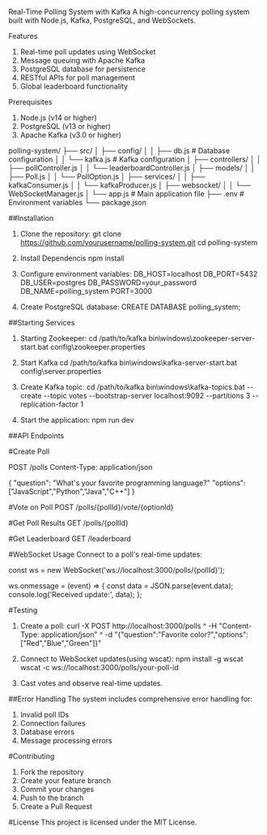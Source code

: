 Real-Time Polling System with Kafka
A high-concurrency polling system built with Node.js, Kafka, PostgreSQL, and WebSockets.

Features
1. Real-time poll updates using WebSocket
2. Message queuing with Apache Kafka
3. PostgreSQL database for persistence
4. RESTful APIs for poll management
5. Global leaderboard functionality

Prerequisites
1. Node.js (v14 or higher)
2. PostgreSQL (v13 or higher)
3. Apache Kafka (v3.0 or higher)

polling-system/
├── src/
│   ├── config/
│   │   ├── db.js       # Database configuration
│   │   └── kafka.js    # Kafka configuration
│   ├── controllers/
│   │   ├── pollController.js
│   │   └── leaderboardController.js
│   ├── models/
│   │   ├── Poll.js
│   │   └── PollOption.js
│   ├── services/
│   │   ├── kafkaConsumer.js
│   │   └── kafkaProducer.js
│   ├── websocket/
│   │   └── WebSocketManager.js
│   └── app.js         # Main application file
├── .env              # Environment variables
└── package.json

##Installation 

1. Clone the repository:
git clone https://github.com/yourusername/polling-system.git
cd polling-system

2. Install Dependencis
npm install

3. Configure environment variables:
DB_HOST=localhost
DB_PORT=5432
DB_USER=postgres
DB_PASSWORD=your_password
DB_NAME=polling_system
PORT=3000

4. Create PostgreSQL database:
CREATE DATABASE polling_system;

##Starting Services

1. Starting Zookeeper:
cd /path/to/kafka
bin\windows\zookeeper-server-start.bat config\zookeeper.properties

2. Start Kafka
cd /path/to/kafka
bin\windows\kafka-server-start.bat config\server.properties

3. Create Kafka topic:
cd /path/to/kafka
bin\windows\kafka-topics.bat --create --topic votes --bootstrap-server localhost:9092 --partitions 3 --replication-factor 1

4. Start the application:
npm run dev

##API Endpoints

#Create Poll

POST /polls
Content-Type: application/json

{
    "question": "What's your favorite programming language?"
    "options":["JavaScript","Python","Java","C++"]
}

#Vote on Poll
POST /polls/{pollId}/vote/{optionId}

#Get Poll Results
GET /polls/{pollId}

#Get Leaderboard
GET /leaderboard

#WebSocket Usage
Connect to a poll's real-time updates:

const ws = new WebSocket('ws://localhost:3000/polls/{pollId}');

ws.onmessage = (event) => {
    const data = JSON.parse(event.data);
    console.log('Received update:', data);
};

#Testing
1. Create a poll:
curl -X POST http://localhost:3000/polls ^
-H "Content-Type: application/json" ^
-d "{\"question\":\"Favorite color?\",\"options\":[\"Red\",\"Blue\",\"Green\"]}"

2. Connect to WebSocket updates(using wscat):
npm install -g wscat
wscat -c ws://localhost:3000/polls/your-poll-id

3. Cast votes and observe real-time updates.

##Error Handling
The system includes comprehensive error handling for:

1. Invalid poll IDs
2. Connection failures
3. Database errors
4. Message processing errors

#Contributing
1. Fork the repository
2. Create your feature branch
3. Commit your changes
4. Push to the branch
5. Create a Pull Request

#License
This project is licensed under the MIT License.